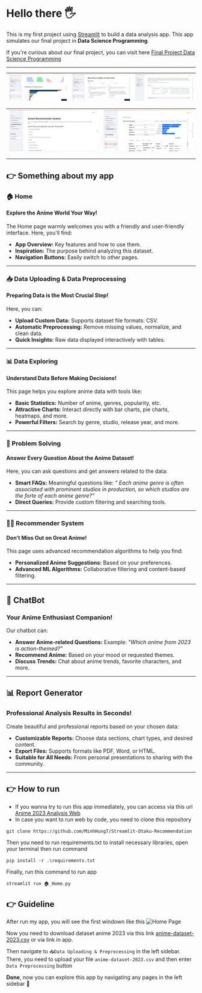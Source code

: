 # Hello there 🖐
This is my first project using [Streamlit](https://streamlit.io/) to build a data analysis app. This app simulates our final project in **Data Science Programming**.

If you're curious about our final project, you can visit here [Final Project Data Science Programming](https://github.com/MinhHung7/Final_Project_DataScienceProgramming)

---
| ![Home Page](https://github.com/MinhHung7/Streamlit-Otaku-ChatBot/blob/main/images/data_exploring.png) | ![Problem Solving Page](https://github.com/MinhHung7/Streamlit-Otaku-ChatBot/blob/main/images/problem_solving.png) | ![ChatBot Page](https://github.com/MinhHung7/Streamlit-Otaku-ChatBot/blob/main/images/chatbot.png) |
|-------------------------|-------------------------|-------------------------|

| ![Recommender System Page](https://github.com/MinhHung7/Streamlit-Otaku-ChatBot/blob/main/images/recommender_system.png) | ![Report Generator Page](https://github.com/MinhHung7/Streamlit-Otaku-ChatBot/blob/main/images/report_generator.png) |
|-------------------------|-------------------------|

---
## 👉 Something about my app
### 🏠 Home  
#### Explore the Anime World Your Way!  
The Home page warmly welcomes you with a friendly and user-friendly interface. Here, you'll find:  
- **App Overview:** Key features and how to use them.  
- **Inspiration:** The purpose behind analyzing this dataset.  
- **Navigation Buttons:** Easily switch to other pages.  

---

### 📥 Data Uploading & Data Preprocessing  
#### Preparing Data is the Most Crucial Step!  
Here, you can:  
- **Upload Custom Data:** Supports dataset file formats: CSV.  
- **Automatic Preprocessing:** Remove missing values, normalize, and clean data.  
- **Quick Insights:** Raw data displayed interactively with tables.  

---

### 📊 Data Exploring  
#### Understand Data Before Making Decisions!  
This page helps you explore anime data with tools like:  
- **Basic Statistics:** Number of anime, genres, popularity, etc.  
- **Attractive Charts:** Interact directly with bar charts, pie charts, heatmaps, and more.  
- **Powerful Filters:** Search by genre, studio, release year, and more.  

---

### 💬 Problem Solving  
#### Answer Every Question About the Anime Dataset!  
Here, you can ask questions and get answers related to the data:  
- **Smart FAQs:** Meaningful questions like: *"
Each anime genre is often associated with prominent studios in production, so which studios are the forte of each anime genre?"*  
- **Direct Queries:** Provide custom filtering and searching tools.  

---

### 🧑‍💻 Recommender System  
#### Don’t Miss Out on Great Anime!  
This page uses advanced recommendation algorithms to help you find:  
- **Personalized Anime Suggestions:** Based on your preferences.  
- **Advanced ML Algorithms:** Collaborative filtering and content-based filtering.  

---

## 🤖 ChatBot  
### Your Anime Enthusiast Companion!  
Our chatbot can:  
- **Answer Anime-related Questions:** Example: *"Which anime from 2023 is action-themed?"*  
- **Recommend Anime:** Based on your mood or requested themes.  
- **Discuss Trends:** Chat about anime trends, favorite characters, and more.  

---

## 📊 Report Generator  
### Professional Analysis Results in Seconds!  
Create beautiful and professional reports based on your chosen data:  
- **Customizable Reports:** Choose data sections, chart types, and desired content.  
- **Export Files:** Supports formats like PDF, Word, or HTML.  
- **Suitable for All Needs:** From personal presentations to sharing with the community.  

---
## 👉 How to run
- If you wanna try to run this app immediately, you can access via this url [Anime 2023 Analysis Web](⁦https://app-otaku-recommendation-2xbztxbxs97pvg9kswptop.streamlit.app/⁩)
- In case you want to run web by code, you need to clone this repository
```
git clone https://github.com/MinhHung7/Streamlit-Otaku-Recommendation
```
Then you need to run requirements.txt to install necessary libraries, open your terminal then run command
```
pip install -r .\requirements.txt
```
Finally, run this command to run app
```
streamlit run 🏠_Home.py
```
## 👉 Guideline
After run my app, you will see the first windown like this
![Home Page](https://github.com/MinhHung7/Streamlit-Otaku-Recommendation/blob/main/images/Home.png)

Now you need to download dataset anime 2023 via this link [anime-dataset-2023.csv](https://www.kaggle.com/datasets/dbdmobile/myanimelist-dataset?select=anime-dataset-2023.csv) or via link in app.

Then navigate to `📥Data Uploading & Preprocessing` in the left sidebar. There, you need to upload your file `anime-dataset-2023.csv` and then enter `Data Preprocessing` button

**Done**, now you can explore this app by navigating any pages in the left sidebar 🥰
